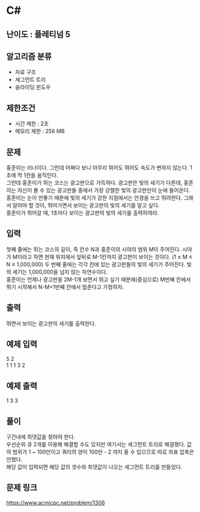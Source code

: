 # C#

## 난이도 : 플레티넘 5

## 알고리즘 분류
  - 자료 구조
  - 세그먼트 트리
  - 슬라이딩 윈도우

## 제한조건
  - 시간 제한 : 2초
  - 메모리 제한 : 256 MB

## 문제
홍준이는 러너이다. 그런데 어쩌다 보니 아무리 뛰어도 뛰어도 속도가 변하지 않는다. 1초에 딱 1칸을 움직인다.<br/>
그런데 홍준이가 뛰는 코스는 광고판으로 가득하다. 광고판은 빛의 세기가 다른데, 홍준이는 자신이 볼 수 있는 광고판들 중에서 가장 강렬한 빛의 광고판만이 눈에 들어온다.<br/>
홍준이는 눈이 안좋기 때문에 빛의 세기가 강한 지점에서는 안경을 쓰고 뛰려한다. 그래서 알아야 할 것이, 뛰어가면서 보이는 광고판의 빛의 세기를 알고 싶다.<br/>
홍준이가 뛰어갈 때, 1초마다 보이는 광고판의 빛의 세기를 출력하여라.<br/>


## 입력
첫째 줄에는 뛰는 코스의 길이, 즉 칸수 N과 홍준이의 시야의 범위 M이 주어진다. 시야가 M이라고 하면 현재 위치에서 앞뒤로 M-1칸까지 광고판이 보이는 것이다. (1 ≤ M ≤ N ≤ 1,000,000) 두 번째 줄에는 각각 칸에 있는 광고판들의 빛의 세기가 주어진다. 빛의 세기는 1,000,000을 넘지 않는 자연수이다.<br/>
홍준이는 언제나 광고판을 2M-1개 보면서 뛰고 싶기 때문에(중심으로) M번째 칸에서 뛰기 시작해서 N-M+1번째 칸에서 멈춘다고 가정하자.<br/>


## 출력
뛰면서 보이는 광고판의 세기를 출력한다.<br/>


## 예제 입력
5 2<br/>
1 1 1 3 2<br/>


## 예제 출력
1 3 3<br/>


## 풀이
구간내에 최댓값을 찾아야 한다.<br/>
우선순위 큐 2개를 이용해 해결할 수도 있지만 여기서는 세그먼트 트리로 해결했다.
값의 범위가 1 ~ 100만이고 쿼리의 양이 100만 - 2 까지 올 수 있으므로 따로 좌표 압축은 안했다.<br/>
해당 값이 입력되면 해당 값의 갯수와 최댓값이 나오는 세그먼트 트리를 만들었다.<br/>


## 문제 링크
https://www.acmicpc.net/problem/1306